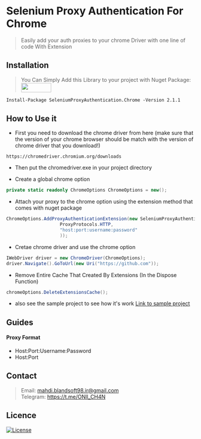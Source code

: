 # Selenium Proxy Authentication For Chrome

> Easily add your auth proxies to your chrome Driver with one line of code With Extension

## Installation

> You Can Simply Add this Library to your project with Nuget Package: <a href="https://www.nuget.org/packages/SeleniumProxyAuthentication.Chrome/">
    <img src="https://www.nuget.org/Content/gallery/img/logo-header.svg" width="80" height="25"/>
    </a>
```markdown
Install-Package SeleniumProxyAuthentication.Chrome -Version 2.1.1
```

## How to Use it

- First you need to download the chrome driver from here (make sure that the version of your chrome browser should be match with the version of chrome driver that you download!)

```
https://chromedriver.chromium.org/downloads
```
- Then put the chromedriver.exe in your project directory

- Create a global chrome option

```C#
private static readonly ChromeOptions ChromeOptions = new();
```
 
- Attach your proxy to the chrome option using the extension method that comes with nuget package

```C#
ChromeOptions.AddProxyAuthenticationExtension(new SeleniumProxyAuthentication.Proxy(
                    ProxyProtocols.HTTP,
                    "host:port:username:password"
                    ));
```

- Cretae chrome driver and use the chrome option

```C#
IWebDriver driver = new ChromeDriver(ChromeOptions);
driver.Navigate().GoToUrl(new Uri("https://github.com"));
```

- Remove Entire Cache That Created By Extensions (In the Dispose Function)

```C#
chromeOptions.DeleteExtensionsCache();
```

* also see the sample project to see how it's work <a href="https://github.com/mahdibland/Selenium-Proxy-Authentication.Chrome/blob/main/SeleniumProxyAuthentication.Sample/Program.cs">Link to sample project</a>

##  Guides

#### Proxy Format

* Host:Port:Username:Password
* Host:Port

## Contact

> Email: mahdi.blandsoft98.ir@gmail.com<br/>
> Telegram: https://t.me/ONll_CH4N<br />
    
## Licence

[![License](http://img.shields.io/:license-mit-blue.svg?style=flat-square)](https://github.com/mahdibland/Selenium-Proxy-Authentication.Chrome)
